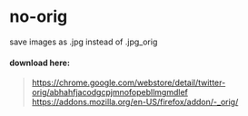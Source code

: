 # no-orig
save images as .jpg instead of .jpg_orig

#### download here:
> https://chrome.google.com/webstore/detail/twitter-orig/abhahfjacodgcpjmnofopebllmgmdlef
> https://addons.mozilla.org/en-US/firefox/addon/-_orig/
